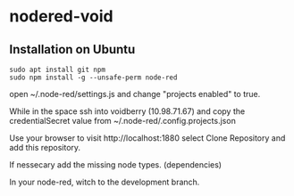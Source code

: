 # nodered-void

## Installation on Ubuntu
```
sudo apt install git npm
sudo npm install -g --unsafe-perm node-red
```
open ~/.node-red/settings.js and change "projects enabled" to true.


While in the space ssh into voidberry (10.98.71.67) and copy the credentialSecret value from ~/.node-red/.config.projects.json


Use your browser to visit http://localhost:1880 select Clone Repository and add this repository.

If nessecary add the missing node types. (dependencies)

In your node-red, witch to the development branch.
